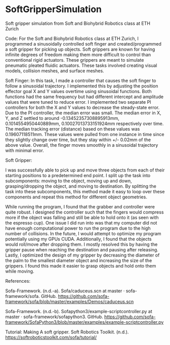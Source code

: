 # SoftGripperSimulation
Soft gripper simulation from Soft and Biohybrid Robotics class at ETH Zurich

﻿Code: 
For the Soft and Biohybrid Robotics class at ETH Zurich, I programmed a sinusoidally controlled soft finger and created/programmed a soft gripper for picking up objects. Soft grippers are known for having infinite degrees of freedom making them more difficult to control than conventional rigid actuators. These grippers are meant to simulate pneumatic pleated fluidic actuators. These tasks involved creating visual models, collision meshes, and surface meshes. ﻿

Soft Finger:
In this task, I made a controller that causes the soft finger to follow a sinusoidal trajectory. I implemented this by adjusting the position effector goal X and Y values overtime using sinusoidal functions. Both functions had the same frequency but had different intercept and amplitude values that were tuned to reduce error. I implemented two separate PI controllers for both the X and Y values to decrease the steady-state error. ﻿ Due to the PI controller, the median error was small. The median error in X, Y, and Z settled to around -0.13452357308895913mm, 0.1014554950440889mm, 0.10027013733151924mm respectively over time. The median tracking error (distance) based on these values was 0.19607118511mm. These values were pulled from one instance in time since they slightly change over time, but they stay within +/- 0.02mm of the above value. Overall, the finger moves smoothly in a sinusoidal trajectory with minimal error.

Soft Gripper:

I was successfully able to pick up and move three objects from each of their starting positions to a predetermined end point. I split up the task into subcomponents: moving to the object, moving up and down, grasping/dropping the object, and moving to destination. By splitting the task into these subcomponents, this method made it easy to loop over these components and repeat this method for different object geometries.

While running the program, I found that the grabber and controller were quite robust. I designed the controller such that the fingers would compress more if the object was falling and still be able to hold onto it (as seen with the espresso cup). One issue I did run into was that my computer did not have enough computational power to run the program due to the high number of collisions. In the future, I would attempt to optimize my program potentially using my GPUs CUDA. Additionally, I found that the objects would roll/move after dropping them. I mostly resolved this by having the gripper pause when reaching the destination and pausing after releasing. Lastly, I optimized the design of my gripper by decreasing the diameter of the palm to the smallest diameter object and increasing the size of the grippers. I found this made it easier to grasp objects and hold onto them while moving.

References:

Sofa-Framework. (n.d.-a). Sofa/caduceus.scn at master · sofa-framework/sofa. GitHub. https://github.com/sofa-framework/sofa/blob/master/examples/Demos/caduceus.scn

Sofa-Framework. (n.d.-b). Sofapython3/example-scriptcontroller.py at master · sofa-framework/sofapython3. GitHub. https://github.com/sofa-framework/SofaPython3/blob/master/examples/example-scriptcontroller.py

Tutorial: Making A soft gripper. Soft Robotics Toolkit. (n.d.). https://softroboticstoolkit.com/sofa/tutorial/
